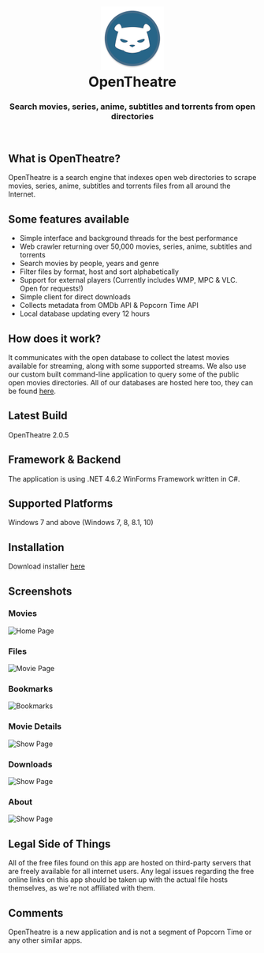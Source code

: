 <h1 align="center">
  <img src="/opentheatre/Resources/opentheatre-logo.png" height="128" width="128" alt="Logo" />
  <br />
  OpenTheatre
</h1>

<h3 align="center">Search movies, series, anime, subtitles and torrents from open directories</h3>
<div align="center">
</div>
<br />

## What is OpenTheatre?
OpenTheatre is a search engine that indexes open web directories to scrape movies, series, anime, subtitles and torrents files from all around the Internet.  

## Some features available
- Simple interface and background threads for the best performance
- Web crawler returning over 50,000 movies, series, anime, subtitles and torrents
- Search movies by people, years and genre
- Filter files by format, host and sort alphabetically
- Support for external players (Currently includes WMP, MPC & VLC. Open for requests!)
- Simple client for direct downloads
- Collects metadata from OMDb API & Popcorn Time API
- Local database updating every 12 hours

## How does it work?
It communicates with the open database to collect the latest movies available for streaming, along with some supported streams. We also use our custom built command-line application to query some of the public open movies directories. All of our databases are hosted here too, they can be found [here](https://github.com/invu/opentheatre-app/tree/master/assets). 

## Latest Build
OpenTheatre 2.0.5

## Framework & Backend
The application is using .NET 4.6.2 WinForms Framework written in C#.

## Supported Platforms
Windows 7 and above (Windows 7, 8, 8.1, 10)

## Installation
Download installer [here](https://github.com/invu/opentheatre-app/releases/download/0.2.0.5/OpenTheatreInstaller.exe)

## Screenshots
### Movies
![Home Page](https://raw.githubusercontent.com/invu/opentheatre-app/master/screenshots/movies.png)

### Files
![Movie Page](https://raw.githubusercontent.com/invu/opentheatre-app/master/screenshots/files.png)

### Bookmarks
![Bookmarks](https://raw.githubusercontent.com/invu/opentheatre-app/master/screenshots/bookmarks.png)

### Movie Details
![Show Page](https://raw.githubusercontent.com/invu/opentheatre-app/master/screenshots/movie%20details.png)

### Downloads
![Show Page](https://raw.githubusercontent.com/invu/opentheatre-app/master/screenshots/downloads.png)

### About
![Show Page](https://raw.githubusercontent.com/invu/opentheatre-app/master/screenshots/about.png)

## Legal Side of Things
All of the free files found on this app are hosted on third-party servers that are freely available for all internet users. Any legal issues regarding the free online links on this app should be taken up with the actual file hosts themselves, as we're not affiliated with them.

## Comments
OpenTheatre is a new application and is not a segment of Popcorn Time or any other similar apps.
